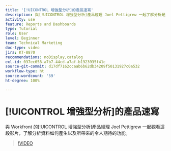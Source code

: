 ```yaml
---
title: '[!UICONTROL 增強型分析]的產品速寫'
description: 與[!UICONTROL 增強型分析]產品經理 Joel Pettigrew 一起了解分析是如何產生的，以及它所帶來的令人興奮的功能。
activity: use
feature: Reports and Dashboards
type: Tutorial
role: User
level: Beginner
team: Technical Marketing
doc-type: video
jira: KT-8870
recommendations: noDisplay,catalog
exl-id: 037ec658-a7b7-44cd-a7af-b1923935f41c
source-git-commit: d17df7162ccaab6b62db34209f50131927c0a532
workflow-type: ht
source-wordcount: '59'
ht-degree: 100%

---
```


# [!UICONTROL 增強型分析]的產品速寫

與 Workfront 的[!UICONTROL 增強型分析]產品經理 Joel Pettigrew 一起觀看這段影片，了解分析資料如何產生以及所帶來的令人期待的功能。

>[!VIDEO](https://video.tv.adobe.com/v/335042/?quality=12&learn=on&enablevpops)
